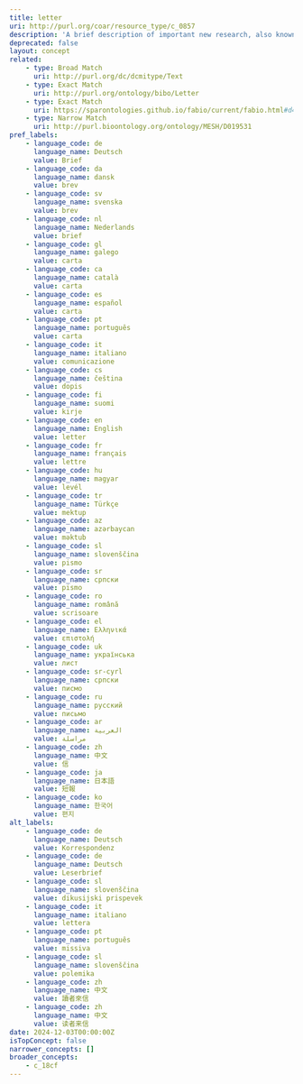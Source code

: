 ```yaml
---
title: letter
uri: http://purl.org/coar/resource_type/c_0857
description: 'A brief description of important new research, also known as “communication”. [Source: https://cerif.eurocris.org/vocab/html/OutputTypes.html#Letter]'
deprecated: false
layout: concept
related:
    - type: Broad Match
      uri: http://purl.org/dc/dcmitype/Text
    - type: Exact Match
      uri: http://purl.org/ontology/bibo/Letter
    - type: Exact Match
      uri: https://sparontologies.github.io/fabio/current/fabio.html#d4e3803
    - type: Narrow Match
      uri: http://purl.bioontology.org/ontology/MESH/D019531
pref_labels:
    - language_code: de
      language_name: Deutsch
      value: Brief
    - language_code: da
      language_name: dansk
      value: brev
    - language_code: sv
      language_name: svenska
      value: brev
    - language_code: nl
      language_name: Nederlands
      value: brief
    - language_code: gl
      language_name: galego
      value: carta
    - language_code: ca
      language_name: català
      value: carta
    - language_code: es
      language_name: español
      value: carta
    - language_code: pt
      language_name: português
      value: carta
    - language_code: it
      language_name: italiano
      value: comunicazione
    - language_code: cs
      language_name: čeština
      value: dopis
    - language_code: fi
      language_name: suomi
      value: kirje
    - language_code: en
      language_name: English
      value: letter
    - language_code: fr
      language_name: français
      value: lettre
    - language_code: hu
      language_name: magyar
      value: levél
    - language_code: tr
      language_name: Türkçe
      value: mektup
    - language_code: az
      language_name: azərbaycan
      value: məktub
    - language_code: sl
      language_name: slovenščina
      value: pismo
    - language_code: sr
      language_name: српски
      value: pismo
    - language_code: ro
      language_name: română
      value: scrisoare
    - language_code: el
      language_name: Ελληνικά
      value: επιστολή
    - language_code: uk
      language_name: українська
      value: лист
    - language_code: sr-cyrl
      language_name: српски
      value: писмо
    - language_code: ru
      language_name: русский
      value: письмо
    - language_code: ar
      language_name: العربية
      value: مراسلة
    - language_code: zh
      language_name: 中文
      value: 信
    - language_code: ja
      language_name: 日本語
      value: 短報
    - language_code: ko
      language_name: 한국어
      value: 편지
alt_labels:
    - language_code: de
      language_name: Deutsch
      value: Korrespondenz
    - language_code: de
      language_name: Deutsch
      value: Leserbrief
    - language_code: sl
      language_name: slovenščina
      value: dikusijski prispevek
    - language_code: it
      language_name: italiano
      value: lettera
    - language_code: pt
      language_name: português
      value: missiva
    - language_code: sl
      language_name: slovenščina
      value: polemika
    - language_code: zh
      language_name: 中文
      value: 讀者來信
    - language_code: zh
      language_name: 中文
      value: 读者来信
date: 2024-12-03T00:00:00Z
isTopConcept: false
narrower_concepts: []
broader_concepts:
    - c_18cf
---
```


